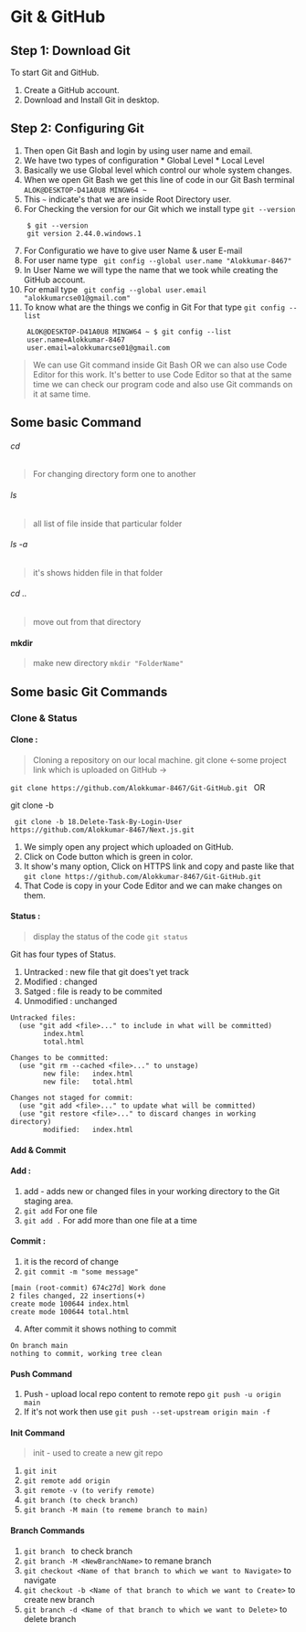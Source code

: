 # Git & GitHub

## Step 1: Download Git
To start Git and GitHub.
1. Create a GitHub account.
2. Download and Install Git in desktop.

## Step 2: Configuring Git
1. Then open Git Bash and login by using user name and email.
2. We have two types of configuration * Global Level  * Local Level
3. Basically we use Global level which control our whole system changes.
4. When we open Git Bash we get this line of code in our Git Bash terminal ``` ALOK@DESKTOP-D41A0U8 MINGW64 ~ ```
5. This ```~``` indicate's that we are inside Root Directory user.
6. For Checking the version for our Git which we install type ``` git --version ```
```
    $ git --version
    git version 2.44.0.windows.1
```
7. For Configuratio we have to give user Name & user E-mail 
8. For user name type    ```  git config --global user.name "Alokkumar-8467" ```
9. In User Name we will type the name that we took while creating the GitHub account.
10. For email type  ```  git config --global user.email "alokkumarcse01@gmail.com" ```
11. To know what are the things we config in Git For that type  ``` git config --list ```
```
    ALOK@DESKTOP-D41A0U8 MINGW64 ~ $ git config --list
    user.name=Alokkumar-8467
    user.email=alokkumarcse01@gmail.com
```
> We can use Git command inside Git Bash OR we can also use Code Editor for this work.
> It's better to use Code Editor so that at the same time we can check our program code and also use Git commands on it at same time.

## Some basic Command
###### cd
> For changing directory form one to another 
###### ls 
> all list of file inside that particular folder
###### ls -a
> it's shows hidden file in that folder
###### cd .. 
>move out from that directory
#### mkdir 
>make new directory
> ` mkdir "FolderName" `

## Some basic Git Commands

### Clone & Status

#### Clone : 
> Cloning a repository on our local machine.
> git clone <-some project link which is uploaded on GitHub ->

``` git clone https://github.com/Alokkumar-8467/Git-GitHub.git  ```
OR

git clone -b <branchName> <project github link>

` git clone -b 18.Delete-Task-By-Login-User https://github.com/Alokkumar-8467/Next.js.git`

1. We simply open any project which uploaded on GitHub.
2. Click on Code button which is green in color.
3. It show's many option, Click on HTTPS link and copy and paste like that ``` git clone https://github.com/Alokkumar-8467/Git-GitHub.git  ```
4. That Code is copy in your Code Editor and we can make changes on them.

#### Status : 

>display the status of the code
> ``` git status ```

Git has four types of Status.
1. Untracked : new file that git does't yet track
2. Modified : changed
3. Satged : file is ready to be commited
4. Unmodified : unchanged
```
Untracked files:
  (use "git add <file>..." to include in what will be committed)
        index.html
        total.html

Changes to be committed:
  (use "git rm --cached <file>..." to unstage)
        new file:   index.html
        new file:   total.html

Changes not staged for commit:
  (use "git add <file>..." to update what will be committed)
  (use "git restore <file>..." to discard changes in working directory)
        modified:   index.html
```

#### Add & Commit

#### Add :

1. add - adds new or changed files in your working directory to the Git staging area.
2.  ` git add ` For one file
3.  ` git add . ` For add more than one file at a time

#### Commit :

1. it is the record of change
2.  ` git commit -m "some message" `
```
[main (root-commit) 674c27d] Work done
2 files changed, 22 insertions(+)
create mode 100644 index.html
create mode 100644 total.html
```
4. After commit it shows nothing to commit
```
On branch main
nothing to commit, working tree clean
```
#### Push Command

1. Push - upload local repo content to remote repo
` git push -u origin main `
2. If it's not work then use ` git push --set-upstream origin main -f `

#### Init Command
> init - used to create a new git repo
1. `git init` 
2. `git remote add origin` 
3. `git remote -v (to verify remote)`
4. `git branch (to check branch)`
5. `git branch -M main (to rememe branch to main)`

#### Branch Commands

1. `git branch ` to check branch
2. `git branch -M <NewBranchName>` to remane branch
3. `git checkout <Name of that branch to which we want to Navigate>` to navigate
4. `git checkout -b <Name of that branch to which we want to Create>` to create new branch
5. `git branch -d <Name of that branch to which we want to Delete>` to delete branch



